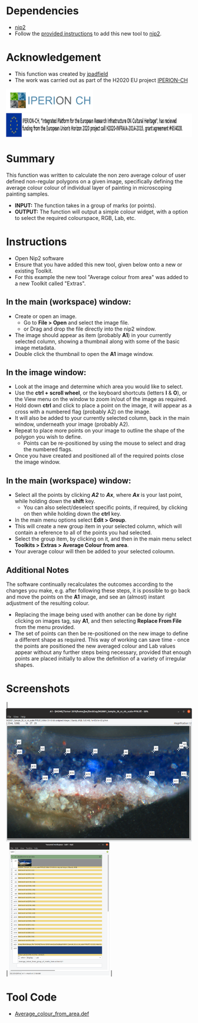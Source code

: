 # Dependencies
* [nip2](https://github.com/libvips/nip2)
* Follow the [provided instructions](https://github.com/jpadfield/nip2-extras/blob/master/README.md) to add this new tool to [nip2](https://github.com/libvips/nip2). 

# Acknowledgement
* This function was created by [jpadfield](https://github.com/jpadfield)
* The work was carried out as part of the H2020 EU project [IPERION-CH](http://www.iperionch.eu/)
<img src="https://github.com/jpadfield/nip2-extras/blob/master/images/IPERION-CH_logo_trans.png" height="64" alt="IPERION-CH Logo">
<img src="https://github.com/jpadfield/nip2-extras/blob/master/images/iperion-ch-eu-tag_black.png" height="64" alt="IPERION-CH Grant Info">

# Summary
This function was written to calculate the non zero average colour of user defined non-regular polygons on a given image, specifically defining the average colour colour of individual layer of painting in microscoping painting samples.
* **INPUT:** The function takes in a group of marks (or points).
* **OUTPUT:** The function will output a simple colour widget, with a option to select the required colourspace, RGB, Lab, etc.

# Instructions
* Open Nip2 software
* Ensure that you have added this new tool, given below onto a new or existing Toolkit.
* For this example the new tool "Average colour from area" was added to a new Toolkit called "Extras".
## In the main (workspace) window:
* Create or open an image.
  * Go to **File > Open** and select the image file.
  * or Drag and drop the file directly into the nip2 window.
* The image should appear as item (probably **A1**) in your currently selected column, showing a thumbnail along with some of the basic image metadata.
* Double click the thumbnail to open the **A1** image window.
## In the image window:
* Look at the image and determine which area you would like to select.
* Use the **ctrl + scroll wheel**, or the keyboard shortcuts (letters **I** & **O**), or the View menu on the window to zoom in/out of the image as required.
* Hold down **ctrl** and click to place a point on the image, it will appear as a cross with a numbered flag (probably A2) on the image.
* It will also be added to your currently selected column, back in the main window, underneath your image (probably A2).
* Repeat to place more points on your image to outline the shape of the polygon you wish to define. 
  * Points can be re-positioned by using the mouse to select and drag the numbered flags.
* Once you have created and positioned all of the required points close the image window.
## In the main (workspace) window:
* Select all the points by clicking ***A2*** to ***Ax***, where ***Ax*** is your last point, while holding down the **shift** key.
  * You can also select/deselect specific points, if required, by clicking on then while holding down the **ctrl** key.
* In the main menu options select **Edit > Group**.
* This will create a new group item in your selected column, which will contain a reference to all of the points you had selected.
* Select the group item, by clicking on it, and then in the main menu select **Toolkits > Extras > Average Colour from area**.
* Your average colour will then be added to your selected coloumn.
## Additional Notes 
The software continually recalculates the outcomes according to the changes you make, e.g. after following these steps, it is possible to go back and move the points on the **A1** image, and see an (almost) instant adjustment of the resulting colour.
* Replacing the image being used with another can be done by right clicking on images tag, say **A1**, and then selecting **Replace From File** from the menu provided.
* The set of points can then be re-positioned on the new image to define a different shape as required.
This way of working can save time - once the points are positioned the new averaged colour and Lab values appear without any further steps being necessary, provided that enough points are placed initially to allow the definition of a variety of irregular shapes.

# Screenshots 
| <img src="https://github.com/jpadfield/nip2-extras/blob/master/images/acfa_01.png" height="360" alt="Example Screenshot"> | <img src="https://github.com/jpadfield/nip2-extras/blob/master/images/acfa_02.png" height="360" alt="Example Screenshot"> |

# Tool Code
* [Average_colour_from_area.def](Average_colour_from_area.def)
